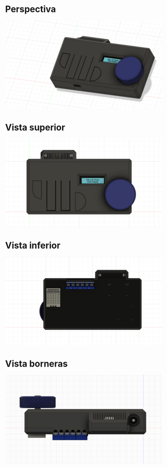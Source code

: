# Perspectiva
![Perspectiva](./Carcasa%20Enclosure3D%20v0.1%20Perspectiva.png)

# Vista superior
![Superior](./Carcasa%20Enclosure3D%20v0.1%20Superior.png)

# Vista inferior
![Inferior](./Carcasa%20Enclosure3D%20v0.1%20Inferior.png)

# Vista borneras
![Borneras](./Carcasa%20Enclosure3D%20Bornera.png)
